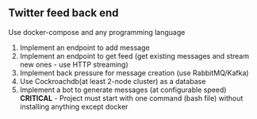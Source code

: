 ## Twitter feed back end
Use docker-compose and any programming language

1. Implement an endpoint to add message
2. Implement an endpoint to get feed (get existing messages and stream new ones - use HTTP streaming)
3. Implement back pressure for message creation (use RabbitMQ/Kafka)
4. Use Cockroachdb(at least 2-node cluster) as a database
5. Implement a bot to generate messages (at configurable speed)
**CRITICAL** - Project must start with one command (bash file) without installing anything except docker